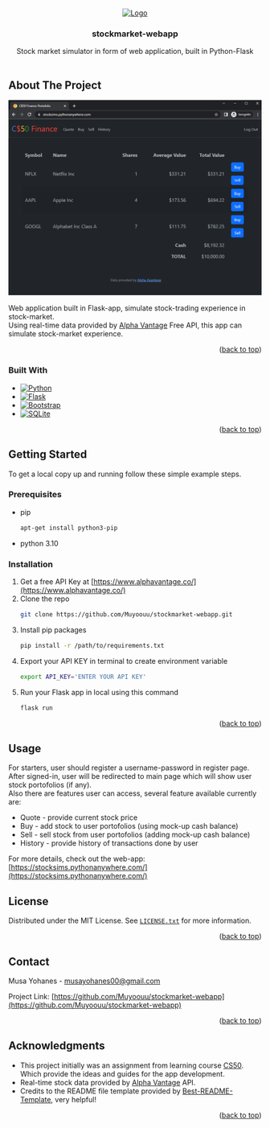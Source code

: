 <a name="readme-top"></a>

<!-- PROJECT SHIELDS -->
<!--
*** I'm using markdown "reference style" links for readability.
*** Reference links are enclosed in brackets [ ] instead of parentheses ( ).
*** See the bottom of this document for the declaration of the reference variables
*** for contributors-url, forks-url, etc. This is an optional, concise syntax you may use.
*** https://www.markdownguide.org/basic-syntax/#reference-style-links
-->


<!-- PROJECT LOGO -->
<br />
<div align="center">
  <a href="https://github.com/Muyoouu/stockmarket-webapp">
    <img src="static/favicon.ico" alt="Logo" width="120" height="120">
  </a>

<h3 align="center">stockmarket-webapp</h3>

  <p align="center">
    Stock market simulator in form of web application, built in Python-Flask
    <br />
    <br />
</div>


<!-- ABOUT THE PROJECT -->
## About The Project

[![Product Name Screen Shot][product-screenshot]](https://stocksims.pythonanywhere.com/)

Web application built in Flask-app, simulate stock-trading experience in stock-market.  
Using real-time data provided by [Alpha Vantage](https://www.alphavantage.co/) Free API, this app can simulate stock-market experience.


<p align="right">(<a href="#readme-top">back to top</a>)</p>



### Built With

* [![Python][Python.py]][Python-url]
* [![Flask][Flask.py]][Flask-url]
* [![Bootstrap][Bootstrap.com]][Bootstrap-url]
* [![SQLite][SQLite.db]][SQLite-url]

<p align="right">(<a href="#readme-top">back to top</a>)</p>



<!-- GETTING STARTED -->
## Getting Started

To get a local copy up and running follow these simple example steps.

### Prerequisites

* pip
  ```bash
  apt-get install python3-pip
  ```
* python 3.10

### Installation

1. Get a free API Key at [https://www.alphavantage.co/](https://www.alphavantage.co/)
2. Clone the repo
   ```bash
   git clone https://github.com/Muyoouu/stockmarket-webapp.git
   ```
3. Install pip packages
   ```bash
   pip install -r /path/to/requirements.txt
   ```
4. Export your API KEY in terminal to create environment variable
   ```bash
   export API_KEY='ENTER YOUR API KEY'
   ```
5. Run your Flask app in local using this command
   ```bash
   flask run
   ```

<p align="right">(<a href="#readme-top">back to top</a>)</p>


<!-- USAGE EXAMPLES -->
## Usage

For starters, user should register a username-password in register page. After signed-in, user will be redirected to main page which will show user stock portofolios (if any).  
Also there are features user can access, several feature available currently are:

* Quote - provide current stock price
* Buy - add stock to user portofolios (using mock-up cash balance)
* Sell - sell stock from user portofolios (adding mock-up cash balance)
* History - provide history of transactions done by user

For more details, check out the web-app: [https://stocksims.pythonanywhere.com/](https://stocksims.pythonanywhere.com/)

<!-- LICENSE -->
## License

Distributed under the MIT License. See [`LICENSE.txt`](LICENSE.txt) for more information.

<p align="right">(<a href="#readme-top">back to top</a>)</p>


<!-- CONTACT -->
## Contact

Musa Yohanes - musayohanes00@gmail.com

Project Link: [https://github.com/Muyoouu/stockmarket-webapp](https://github.com/Muyoouu/stockmarket-webapp)

<p align="right">(<a href="#readme-top">back to top</a>)</p>



<!-- ACKNOWLEDGMENTS -->
## Acknowledgments

* This project initially was an assignment from learning course [CS50](https://cs50.harvard.edu/x/2023/psets/9/finance/). Which provide the ideas and guides for the app development.
* Real-time stock data provided by [Alpha Vantage](https://www.alphavantage.co/) API.
* Credits to the README file template provided by [Best-README-Template](https://github.com/othneildrew/Best-README-Template), very helpful!

<p align="right">(<a href="#readme-top">back to top</a>)</p>


<!-- MARKDOWN LINKS & IMAGES -->
<!-- https://www.markdownguide.org/basic-syntax/#reference-style-links -->
[product-screenshot]: img/Screenshot_Portofolio_Page.png
[Python.py]: https://img.shields.io/badge/python-3670A0?style=for-the-badge&logo=python&logoColor=ffdd54
[Python-url]: https://www.python.org/
[Flask.py]: https://img.shields.io/badge/flask-%23000.svg?style=for-the-badge&logo=flask&logoColor=white
[Flask-url]: https://flask.palletsprojects.com/en/2.3.x/
[Bootstrap.com]: https://img.shields.io/badge/Bootstrap-563D7C?style=for-the-badge&logo=bootstrap&logoColor=white
[Bootstrap-url]: https://getbootstrap.com
[SQLite.db]: https://img.shields.io/badge/sqlite-%2307405e.svg?style=for-the-badge&logo=sqlite&logoColor=white
[SQLite-url]: https://sqlite.org/